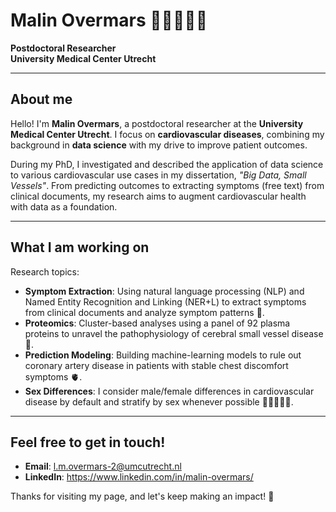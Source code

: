 # Malin Overmars 👋🏼👩🏼‍💻 
**Postdoctoral Researcher**  
**University Medical Center Utrecht**

---

## About me

Hello! I'm **Malin Overmars**, a postdoctoral researcher at the **University Medical Center Utrecht**. I focus on **cardiovascular diseases**, combining my background in **data science** with my drive to improve patient outcomes.

During my PhD, I investigated and described the application of data science to various cardiovascular use cases in my dissertation, *"Big Data, Small Vessels"*. From predicting outcomes to extracting symptoms (free text) from clinical documents, my research aims to augment cardiovascular health with data as a foundation.

---

## What I am working on

Research topics:

- **Symptom Extraction**: Using natural language processing (NLP) and Named Entity Recognition and Linking (NER+L) to extract symptoms from clinical documents and analyze symptom patterns 📑.
- **Proteomics**: Cluster-based analyses using a panel of 92 plasma proteins to unravel the pathophysiology of cerebral small vessel disease 🧠. 
- **Prediction Modeling**: Building machine-learning models to rule out coronary artery disease in patients with stable chest discomfort symptoms 🫀.  
- **Sex Differences**: I consider male/female differences in cardiovascular disease by default and stratify by sex whenever possible 👩🏻‍🤝‍👨🏿.

---

## Feel free to get in touch!
- **Email**: l.m.overmars-2@umcutrecht.nl
- **LinkedIn**: https://www.linkedin.com/in/malin-overmars/

Thanks for visiting my page, and let's keep making an impact! 🌟
